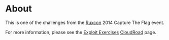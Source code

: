 # About

This is one of the challenges from the [Ruxcon] 2014 Capture The Flag event.

For more information, please see the [Exploit Exercises] [CloudRoad] page.

[Ruxcon]: https://ruxcon.org.au
[Exploit Exercises]: https://exploit-exercises.com/
[CloudRoad]: https://exploit-exercises.com/cloudroad/

